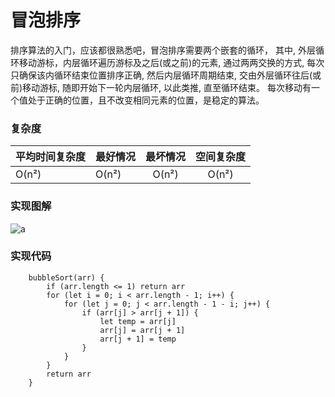 # 冒泡排序

排序算法的入门，应该都很熟悉吧，冒泡排序需要两个嵌套的循环， 其中, 外层循环移动游标，内层循环遍历游标及之后(或之前)的元素, 通过两两交换的方式, 每次只确保该内循环结束位置排序正确, 然后内层循环周期结束, 交由外层循环往后(或前)移动游标, 随即开始下一轮内层循环, 以此类推, 直至循环结束。
每次移动有一个值处于正确的位置，且不改变相同元素的位置，是稳定的算法。

### 复杂度

| 平均时间复杂度  | 最好情况    |  最坏情况  |    空间复杂度
| --------       | -----      | :----:    |     :----:    
| O(n²)      | O(n²)  |   O(n²)   |  O(n²)
### 实现图解
    
![a](http://owicv5j2l.bkt.clouddn.com/fdce56a6-fbb6-11e6-9cfd-3f82b9667b94.png)

### 实现代码
```
    bubbleSort(arr) {
        if (arr.length <= 1) return arr
        for (let i = 0; i < arr.length - 1; i++) {
            for (let j = 0; j < arr.length - 1 - i; j++) {
                if (arr[j] > arr[j + 1]) {
                    let temp = arr[j]
                    arr[j] = arr[j + 1]
                    arr[j + 1] = temp
                }
            }
        }
        return arr
    }
```